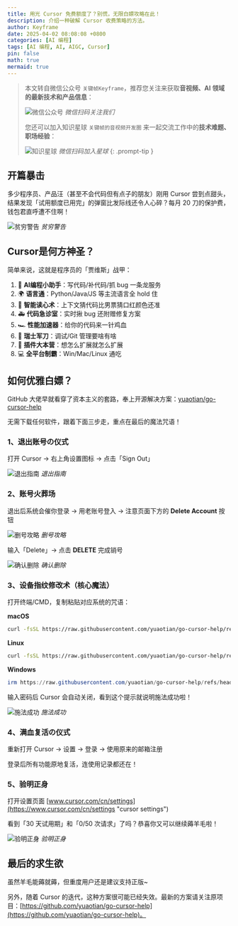 ```yaml
---
title: 用光 Cursor 免费额度了？别慌，无限白嫖攻略在此！
description: 介绍一种破解 Cursor 收费策略的方法。
author: Keyframe
date: 2025-04-02 08:08:08 +0800
categories: [AI 编程]
tags: [AI 编程, AI, AIGC, Cursor]
pin: false
math: true
mermaid: true
---
```


> 本文转自微信公众号 `关键帧Keyframe`，推荐您关注来获取**音视频、AI 领域的最新技术和产品信息**：
>
>![微信公众号](assets/img/keyframe-mp.jpg)
>_微信扫码关注我们_
>
>您还可以加入知识星球 `关键帧的音视频开发圈` 来一起交流工作中的**技术难题、职场经验**：
>
>![知识星球](assets/img/keyframe-zsxq.png)
>_微信扫码加入星球_
{: .prompt-tip }




## 开篇暴击

多少程序员、产品汪（甚至不会代码但有点子的朋友）刚用 Cursor 尝到点甜头，结果发现「试用额度已用完」的弹窗比发际线还令人心碎？每月 20 刀的保护费，钱包君直呼遭不住啊！

![贫穷警告](assets/resource/aigc-programming/fc-1.png)
_贫穷警告_

## Cursor是何方神圣？

简单来说，这就是程序员的「贾维斯」战甲：

1. 🤖 **AI编程小助手**：写代码/补代码/抓 bug 一条龙服务
2. 🌍 **语言通**：Python/Java/JS 等主流语言全 hold 住
3. 🔮 **智能读心术**：上下文猜代码比男票猜口红颜色还准
4. 🚑 **代码急诊室**：实时揪 bug 还附赠修复方案
5. 🏎️ **性能加速器**：给你的代码来一针鸡血
6. 🧰 **瑞士军刀**：调试/Git 管理要啥有啥
7. 🧩 **插件大本营**：想怎么扩展就怎么扩展
8. 💻 **全平台制霸**：Win/Mac/Linux 通吃

## 如何优雅白嫖？

GitHub 大佬早就看穿了资本主义的套路，奉上开源解决方案：[yuaotian/go-cursor-help](https://github.com/yuaotian/go-cursor-help "yuaotian/go-cursor-help")

无需下载任何软件，跟着下面三步走，重点在最后的魔法咒语！

### 1、退出账号の仪式

打开 Cursor → 右上角设置图标 → 点击「Sign Out」

![退出指南](assets/resource/aigc-programming/fc-2.png)
_退出指南_

### 2、账号火葬场

退出后系统会催你登录 → 用老账号登入 → 注意页面下方的 **Delete Account** 按钮

![删号攻略](assets/resource/aigc-programming/fc-3.png)
_删号攻略_

输入「Delete」→ 点击 **DELETE** 完成销号

![确认删除](assets/resource/aigc-programming/fc-4.png)
_确认删除_

### 3、设备指纹修改术（核心魔法）

打开终端/CMD，复制粘贴对应系统的咒语：

**macOS**

```bash
curl -fsSL https://raw.githubusercontent.com/yuaotian/go-cursor-help/refs/heads/master/scripts/run/cursor_mac_id_modifier.sh | sudo bash
```

**Linux**

```bash
curl -fsSL https://raw.githubusercontent.com/yuaotian/go-cursor-help/refs/heads/master/scripts/run/cursor_linux_id_modifier.sh | sudo bash
```

**Windows**

```powershell
irm https://raw.githubusercontent.com/yuaotian/go-cursor-help/refs/heads/master/scripts/run/cursor_win_id_modifier.ps1 | iex
```

输入密码后 Cursor 会自动关闭，看到这个提示就说明施法成功啦！

![施法成功](assets/resource/aigc-programming/fc-5.png)
_施法成功_

### 4、满血复活の仪式

重新打开 Cursor → 设置 → 登录 → 使用原来的邮箱注册

登录后所有功能原地复活，连使用记录都还在！

### 5、验明正身

打开设置页面 [www.cursor.com/cn/settings](https://www.cursor.com/cn/settings "cursor settings")  

看到「30 天试用期」和「0/50 次请求」了吗？恭喜你又可以继续薅羊毛啦！

![验明正身](assets/resource/aigc-programming/fc-6.png)
_验明正身_


## 最后的求生欲

虽然羊毛能薅就薅，但重度用户还是建议支持正版~  

另外，随着 Cursor 的迭代，这种方案很可能已经失效。最新的方案请关注原项目：[https://github.com/yuaotian/go-cursor-help](https://github.com/yuaotian/go-cursor-help)。